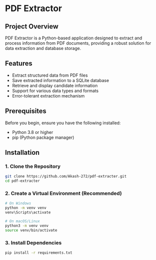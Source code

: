 # PDF Extractor

## Project Overview

PDF Extractor is a Python-based application designed to extract and process information from PDF documents, providing a robust solution for data extraction and database storage.

## Features

- Extract structured data from PDF files
- Save extracted information to a SQLite database
- Retrieve and display candidate information
- Support for various data types and formats
- Error-tolerant extraction mechanism

## Prerequisites

Before you begin, ensure you have the following installed:

- Python 3.8 or higher
- pip (Python package manager)

## Installation

### 1. Clone the Repository

```bash
git clone https://github.com/Akash-272/pdf-extracter.git
cd pdf-extracter
```

### 2. Create a Virtual Environment (Recommended)

```bash
# On Windows
python -m venv venv
venv\Scripts\activate

# On macOS/Linux
python3 -m venv venv
source venv/bin/activate
```

### 3. Install Dependencies

```bash
pip install -r requirements.txt
```

